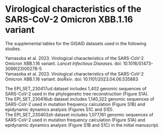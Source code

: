 # Virological characteristics of the SARS-CoV-2 Omicron XBB.1.16 variant
The supplemental tables for the GISAID datasets used in the following studies.

Yamasoba et al. 2023. Virological characteristics of the SARS-CoV-2 Omicron XBB.1.16 variant. *Lancet Infectious Diseases*. doi: 10.1016/S1473-3099(23)00278-5\
Yamasoba et al. 2023. Virological characteristics of the SARS-CoV-2 Omicron XBB.1.16 variant. *bioRxiv*. doi: 10.1101/2023.04.06.535883

The EPI_SET_230417ud dataset includes 1,402 genomic sequences of SARS-CoV-2 used in the phylogenetic tree reconstruction (Figure S1A).\
The EPI_SET_230416ub dataset includes 1,140,322 genomic sequences of SARS-CoV-2 used in mutation frequency calculation (Figure S1B) and epidynamic dynamics analysis (Figures S1C and S1D).\
The EPI_SET_230403zh dataset includes 1,077,161 genomic sequences of SARS-CoV-2 used in mutation frequency calculation (Figure S1A) and epidynamic dynamics analysis (Figure S1B and S1C) in the initial manuscript.
